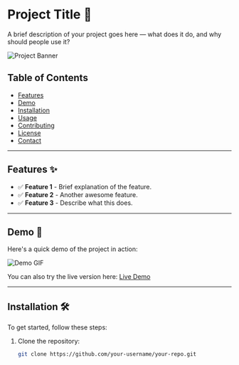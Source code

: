 # Project Title 🌟

A brief description of your project goes here — what does it do, and why should people use it?

![Project Banner](https://link-to-your-image.com/banner.png)

## Table of Contents

- [Features](#features)
- [Demo](#demo)
- [Installation](#installation)
- [Usage](#usage)
- [Contributing](#contributing)
- [License](#license)
- [Contact](#contact)

---

## Features ✨

- ✅ **Feature 1** - Brief explanation of the feature.
- ✅ **Feature 2** - Another awesome feature.
- ✅ **Feature 3** - Describe what this does.

---

## Demo 🚀

Here's a quick demo of the project in action:

![Demo GIF](https://link-to-your-demo.com/demo.gif)

You can also try the live version here: [Live Demo](https://link-to-live-demo.com)

---

## Installation 🛠

To get started, follow these steps:

1. Clone the repository:
   ```bash
   git clone https://github.com/your-username/your-repo.git
